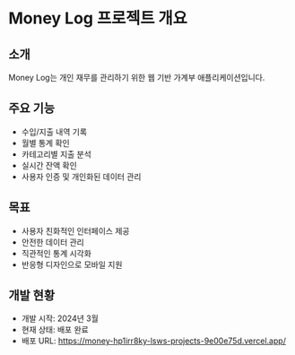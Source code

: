 # Money Log 프로젝트 개요

## 소개
Money Log는 개인 재무를 관리하기 위한 웹 기반 가계부 애플리케이션입니다.

## 주요 기능
- 수입/지출 내역 기록
- 월별 통계 확인
- 카테고리별 지출 분석
- 실시간 잔액 확인
- 사용자 인증 및 개인화된 데이터 관리

## 목표
- 사용자 친화적인 인터페이스 제공
- 안전한 데이터 관리
- 직관적인 통계 시각화
- 반응형 디자인으로 모바일 지원

## 개발 현황
- 개발 시작: 2024년 3월
- 현재 상태: 배포 완료
- 배포 URL: https://money-hp1irr8ky-lsws-projects-9e00e75d.vercel.app/
